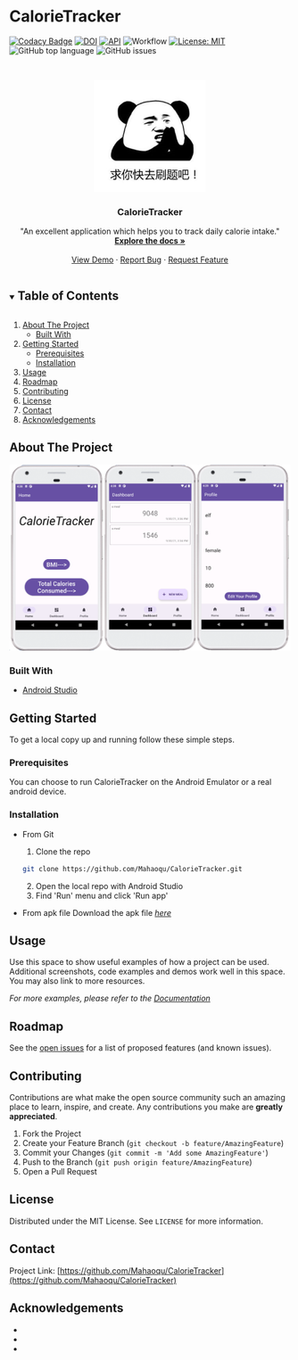 # CalorieTracker

[![Codacy Badge](https://api.codacy.com/project/badge/Grade/1bfc7474a595421695a431cb9f3c9000)](https://app.codacy.com/gh/Mahaoqu/CalorieTracker?utm_source=github.com&utm_medium=referral&utm_content=Mahaoqu/CalorieTracker&utm_campaign=Badge_Grade_Settings)
[![DOI](https://zenodo.org/badge/DOI/10.5281/zenodo.5542218.svg)](https://doi.org/10.5281/zenodo.5542218)
[![API](https://img.shields.io/badge/API-29%2B-brightgreen.svg?style=flat)](https://android-arsenal.com/api?level=29)
![Workflow](https://github.com/Mahaoqu/CalorieTracker/actions/workflows/android.yml/badge.svg)
[![License: MIT](https://img.shields.io/badge/License-MIT-yellow.svg)](https://opensource.org/licenses/MIT)
![GitHub top language](https://img.shields.io/github/languages/top/Mahaoqu/CalorieTracker)
![GitHub issues](https://img.shields.io/github/issues/Mahaoqu/CalorieTracker)

<!-- PROJECT LOGO -->
<br />
<p align="center">
  <a href="https://leetcode.com">
    <img src="images/icon.png" alt="Logo" width="200" height="200">
  </a>

  <h3 align="center">CalorieTracker</h3>

  <p align="center">
    "An excellent application which helps you to track daily calorie intake."
    <br />
    <a href="https://github.com/Mahaoqu/CalorieTracker"><strong>Explore the docs »</strong></a>
    <br />
    <br />
    <a href="https://github.com/Mahaoqu/CalorieTracker">View Demo</a>
    ·
    <a href="https://github.com/Mahaoqu/CalorieTracker/issues">Report Bug</a>
    ·
    <a href="https://github.com/Mahaoqu/CalorieTracker/issues">Request Feature</a>
  </p>
</p>



<!-- TABLE OF CONTENTS -->
<details open="open">
  <summary><h2 style="display: inline-block">Table of Contents</h2></summary>
  <ol>
    <li>
      <a href="#about-the-project">About The Project</a>
      <ul>
        <li><a href="#built-with">Built With</a></li>
      </ul>
    </li>
    <li>
      <a href="#getting-started">Getting Started</a>
      <ul>
        <li><a href="#prerequisites">Prerequisites</a></li>
        <li><a href="#installation">Installation</a></li>
      </ul>
    </li>
    <li><a href="#usage">Usage</a></li>
    <li><a href="#roadmap">Roadmap</a></li>
    <li><a href="#contributing">Contributing</a></li>
    <li><a href="#license">License</a></li>
    <li><a href="#contact">Contact</a></li>
    <li><a href="#acknowledgements">Acknowledgements</a></li>
  </ol>
</details>



<!-- ABOUT THE PROJECT -->
## About The Project

<p align="center">
  <a href="https://drive.google.com/file/d/1g4xrbyIkdJ4E1qNQDTp-v_9q2e-l_X1F/view?usp=sharing">
    <img src="images/assemble.png">
  </a>
</p>

### Built With

* [Android Studio](https://developer.android.com/studio)


<!-- GETTING STARTED -->
## Getting Started

To get a local copy up and running follow these simple steps.

### Prerequisites

You can choose to run CalorieTracker on the Android Emulator or a real android device.


### Installation
* From Git
   1. Clone the repo
   ```sh
   git clone https://github.com/Mahaoqu/CalorieTracker.git
   ```
   2. Open the local repo with Android Studio
   3. Find 'Run' menu and click 'Run app'

* From apk file
   Download the apk file _[here](https://drive.google.com/file/d/1g4xrbyIkdJ4E1qNQDTp-v_9q2e-l_X1F/view?usp=sharing)_


<!-- USAGE EXAMPLES -->
## Usage

Use this space to show useful examples of how a project can be used. Additional screenshots, code examples and demos work well in this space. You may also link to more resources.

_For more examples, please refer to the [Documentation](https://example.com)_



<!-- ROADMAP -->
## Roadmap

See the [open issues](https://github.com/Mahaoqu/CalorieTracker/issues) for a list of proposed features (and known issues).



<!-- CONTRIBUTING -->
## Contributing

Contributions are what make the open source community such an amazing place to learn, inspire, and create. Any contributions you make are **greatly appreciated**.

1. Fork the Project
2. Create your Feature Branch (`git checkout -b feature/AmazingFeature`)
3. Commit your Changes (`git commit -m 'Add some AmazingFeature'`)
4. Push to the Branch (`git push origin feature/AmazingFeature`)
5. Open a Pull Request



<!-- LICENSE -->
## License

Distributed under the MIT License. See `LICENSE` for more information.



<!-- CONTACT -->
## Contact

Project Link: [https://github.com/Mahaoqu/CalorieTracker](https://github.com/Mahaoqu/CalorieTracker)



<!-- ACKNOWLEDGEMENTS -->
## Acknowledgements

* []()
* []()
* []()





<!-- MARKDOWN LINKS & IMAGES -->
<!-- https://www.markdownguide.org/basic-syntax/#reference-style-links -->
[contributors-shield]: https://img.shields.io/github/contributors/Mahaoqu/repo.svg?style=for-the-badge
[contributors-url]: https://github.com/Mahaoqu/CalorieTracker/graphs/contributors
[forks-shield]: https://img.shields.io/github/forks/Mahaoqu/repo.svg?style=for-the-badge
[forks-url]: https://github.com/Mahaoqu/CalorieTracker/network/members
[stars-shield]: https://img.shields.io/github/stars/Mahaoqu/repo.svg?style=for-the-badge
[stars-url]: https://github.com/Mahaoqu/CalorieTracker/stargazers
[issues-shield]: https://img.shields.io/github/issues/Mahaoqu/repo.svg?style=for-the-badge
[issues-url]: https://github.com/Mahaoqu/CalorieTracker/issues
[license-shield]: https://img.shields.io/github/license/Mahaoqu/repo.svg?style=for-the-badge
[license-url]: https://github.com/Mahaoqu/CalorieTracker/blob/master/LICENSE.txt
[linkedin-shield]: https://img.shields.io/badge/-LinkedIn-black.svg?style=for-the-badge&logo=linkedin&colorB=555
[linkedin-url]: https://linkedin.com/in/Mahaoqu
